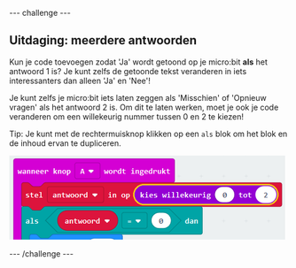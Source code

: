 --- challenge ---

## Uitdaging: meerdere antwoorden

Kun je code toevoegen zodat 'Ja' wordt getoond op je micro:bit **als** het antwoord 1 is? Je kunt zelfs de getoonde tekst veranderen in iets interessanters dan alleen 'Ja' en 'Nee'!

Je kunt zelfs je micro:bit iets laten zeggen als 'Misschien' of 'Opnieuw vragen' als het antwoord 2 is. Om dit te laten werken, moet je ook je code veranderen om een willekeurig nummer tussen 0 en 2 te kiezen!

Tip: Je kunt met de rechtermuisknop klikken op een `als` blok om het blok en de inhoud ervan te dupliceren.

![schermafbeelding](images/fortune-random-2.png)

--- /challenge ---